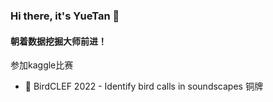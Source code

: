 ### Hi there, it's YueTan 👋
#### 朝着数据挖掘大师前进！

参加kaggle比赛
- 🥉 BirdCLEF 2022 - Identify bird calls in soundscapes 铜牌
